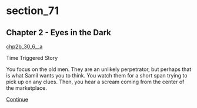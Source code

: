 
# section_71

## Chapter 2 - Eyes in the Dark

[chp2b_30_6__a](../../decomp/app/src/main/res/raw/chp2b_30_6__a.mp3 ':include :type=audio')

Time Triggered Story

You focus on the old men. They are an unlikely perpetrator, but perhaps that is what Samil wants you to think. You watch them for a short span trying to pick up on any clues. Then, you hear a scream coming from the center of the marketplace.

[Continue](output/chapter2/section_72.md)


